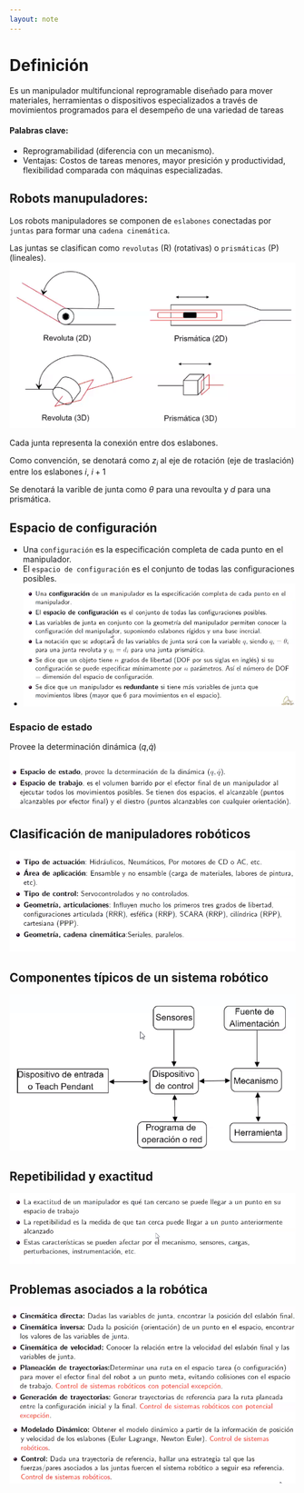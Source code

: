 ```yaml
---
layout: note
---
```


# Definición
Es un manipulador multifuncional reprogramable diseñado para mover materiales, herramientas o dispositivos especializados a través de movimientos programados para el desempeño de una variedad de tareas

#### Palabras clave:
* Reprogramabilidad (diferencia con un mecanismo).
* Ventajas: Costos de tareas menores, mayor presición y productividad, flexibilidad comparada con máquinas especializadas.

## Robots manupuladores:
Los robots manipuladores se componen de `eslabones` conectadas por `juntas` para formar una `cadena cinemática`.

Las juntas se clasifican como `revolutas` (R) (rotativas) o `prismáticas` (P) (lineales).
![98faf15af70a15b1237b5d7d1e97e12e.png](../../img/5a7b0c8430f549f1bd491ba5a96f47e7.png)

Cada junta representa la conexión entre dos eslabones.

Como convención, se denotará como $z_i$ al eje de rotación (eje de traslación) entre los eslabones $i$, $i+1$

Se denotará la varible de junta como $\theta$ para una revoulta y $d$ para una prismática.

## Espacio de configuración
* Una `configuración` es la especificación completa de cada punto en el manipulador.
* El `espacio de configuración` es el conjunto de todas las configuraciones posibles.
* ![2adf6da85a81729f180b0916714c1120.png](../../img/e25df0633464452ea68dc43ed30d878a.png)

### Espacio de estado
Provee la determinación dinámica ($q$,$\dot{q}$)
![6178382a40322cc089f1107b74a61968.png](../../img/b5b60be72d004fe3bd81ef7a83f738c7.png)

## Clasificación de manipuladores robóticos
![9e0910fa08a3ba6e4e40c2a5e668ce75.png](../../img/a2bcd10d12184dc98ea05934f55195e9.png)

## Componentes típicos de un sistema robótico
![37244018cc6d9f91da28ce078cd6dc85.png](../../img/3ff1a9e2c0624ea6ae95f24f39431837.png)

## Repetibilidad y exactitud
![08c2acdaea50014bc299509549ce60d5.png](../../img/3a569f83b1474296aea4106b7a6bc321.png)

## Problemas asociados a la robótica
![b0c71dab270d47d584c72776aed31901.png](../../img/4526eef0e3d04247a3c6578904cc5e13.png)
![f8bb9ea2c16c3dc23f3f0894a5e72675.png](../../img/e51ab1b7f848447981f172b76919a6b9.png)